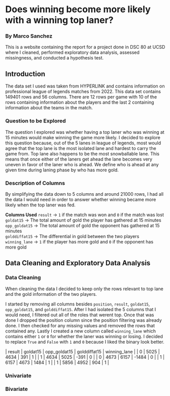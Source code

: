 # Does winning become more likely with a winning top laner?

### By Marco Sanchez

This is a website containing the report for a project done in DSC 80 at
UCSD where I cleaned, performed exploratory data analysis, assessed
missingness, and conducted a hypothesis test.

## **Introduction**

The data set I used was taken from HYPERLINK and contains information on
professional league of legends matches from 2022. This data set contains
149401 rows and 56 columns. There are 12 rows per game with 10 of the
rows containing information about the players and the last 2 containing
information about the teams in the match.

### **Question to be Explored**

The question I explored was whether having a top laner who was winning
at 15 minutes would make winning the game more likely. I decided to
explore this question because, out of the 5 lanes in league of legends,
most would agree that the top lane is the most isolated lane and hardest
to carry the game from. Top lane also happens to be the most
snowballable lane. This means that once either of the laners get ahead
the lane becomes very uneven in favor of the laner who is ahead. We
define who is ahead at any given time during laning phase by who has
more gold.

### **Description of Columns**

By simplifying the data down to 5 columns and around 21000 rows, I had
all the data I would need in order to answer whether winning became more
likely when the top laner was fed.

**Columns Used** 
`result` -\> `1` if the match was won and `0` if the
match was lost<br /> `goldat15` -\> The total amount of gold the player
has gathered at 15 minutes <br /> `opp_goldat15` -\> The total amount of
gold the opponent has gathered at 15 minutes<br /> `golddiffat15` -\>
The differential in gold between the two players<br /> `winning_lane`
-\> `1` if the player has more gold and `0` if the opponent has more
gold<br />

## **Data Cleaning and Exploratory Data Analysis**

### **Data Cleaning**

When cleaning the data I decided to keep only the rows relevant to top
lane and the gold information of the two players.

I started by removing all columns besides `position`, `result`,
`goldat15`, `opp_goldat15`, and `golddiffat15`. After I had isolated the
5 columns that I would need, I filtered out all of the roles that werent
top. Once that was done I dropped the position column since the position
filtering was already done. I then checked for any missing values and
removed the rows that contained any. Lastly I created a new column
called `winning_lane` which contains either `1` or `0` for whether the
laner was winning or losing. I decided to replace `True` and `False`
with `1` and `0` because I liked the binary look better.


|   result |   goldat15 |   opp_goldat15 |   golddiffat15 |   winning_lane |
|        0 |       5025 |           4634 |            391 |              1 |
|        1 |       4634 |           5025 |           -391 |              0 |
|        0 |       4673 |           6157 |          -1484 |              0 |
|        1 |       6157 |           4673 |           1484 |              1 |
|        1 |       5856 |           4952 |            904 |              1 |






### **Univariate**

### **Bivariate**
